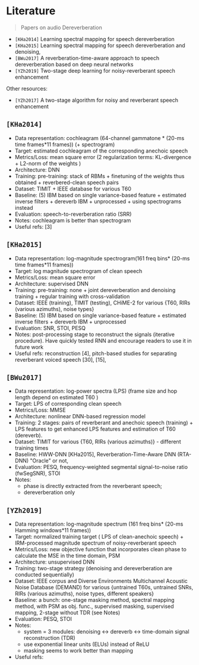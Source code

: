 # Literature
> Papers on audio Dereverberation

- `[KHa2014]` Learning spectral mapping for speech dereverberation
- `[KHa2015]` Learning spectral mapping for speech dereverberation and denoising,
- `[BWu2017]` A reverberation-time-aware approach to speech dereverberation based on deep neural networks
- `[YZh2019]` Two-stage deep learning for noisy-reverberant speech enhancement 

Other resources:
- `[YZh2017]` A two-stage algorithm for noisy and reverberant speech enhancement 

## `[KHa2014]`
- Data representation: cochleagram (64-channel gammatone * (20-ms time frames*11 frames)) (+ spectrogram) 
- Target: estimated cochleagram of the corresponding anechoic speech
- Metrics/Loss: mean square error (2 regularization terms: KL-divergence + L2-norm of the weights )
- Architecture: DNN
- Training: pre-training: stack of RBMs + finetuning of the weights thus obtained + reverbered-clean speech pairs 
- Dataset: TIMIT + IEEE database for various T60
- Baseline: (5) IBM based on single variance-based feature + estimated inverse filters + dereverb IBM + unprocessed + using spectrograms instead
- Evaluation: speech-to-reverberation ratio (SRR)
- Notes: cochleagram is better than spectrogram
- Useful refs: [3]

## `[KHa2015]`
- Data representation: log-magnitude spectrogram(161 freq bins* (20-ms time frames*11 frames)) 
- Target: log magnitude spectrogram of clean speech
- Metrics/Loss: mean square error
- Architecture: supervised DNN
- Training: pre-training: none + joint dereverberation and denoising training + regular training with cross-validation
- Dataset:  IEEE (training),  TIMIT (testing), CHiME-2 for various {T60, RIRs (various azimuths), noise types}
- Baseline: (5) IBM based on single variance-based feature + estimated inverse filters + dereverb IBM + unprocessed 
- Evaluation: SNR, STOI, PESQ 
- Notes: post-processing stage to reconstruct the signals (iterative procedure). Have quickly tested RNN and encourage readers to use it in future work
- Useful refs: reconstruction [4], pitch-based studies for separating reverberant voiced speech [30], [15],


## `[BWu2017]`
- Data representation: log-power spectra (LPS) (frame size and hop length depend on estimated T60 ) 
- Target: LPS of corresponding clean speech
- Metrics/Loss: MMSE
- Architecture: nonlinear DNN-based regression model
- Training: 2 stages: pairs of reverberant and anechoic speech (training) + LPS features to get enhanced LPS features and estimation of T60 (dereverb).
- Dataset: TIMIT for various {T60, RIRs (various azimuths)} - different training times
- Baseline: HWW-DNN [KHa2015], Reverberation-Time-Aware DNN (RTA-DNN) "Oracle" or not,
- Evaluation: PESQ, frequency-weighted segmental signal-to-noise ratio (fwSegSNR), STOI
- Notes: 
    - phase is directly extracted from the reverberant speech; 
    - dereverberation only



## `[YZh2019]`
- Data representation: log-magnitude spectrum (161 freq bins* (20-ms Hamming windows*11 frames)) 
- Target: normalized training target ( LPS of clean-anechoic speech) + IRM-processed magnitude spectrum of noisy-reverberant speech
- Metrics/Loss: new objective function that incorporates clean phase to calculate the MSE in the time domain, PSM
- Architecture: unsupervised DNN
- Training: two-stage strategy (denoising and dereverberation are conducted sequentially)
- Dataset: IEEE corpus and Diverse Environments Multichannel Acoustic Noise Database (DEMAND) for various  {untrained T60s, untrained SNRs, RIRs (various azimuths), noise types, different speakers}
- Baseline: a bunch: one-stage masking method, spectral mapping method, with PSM as obj. func., supervised masking, supervised mapping, 2-stage without TDR (see Notes)
- Evaluation: PESQ, STOI
- Notes: 
    - system = 3 modules: denoising <-> dereverb <-> time-domain signal reconstruction (TDR)
    - use exponential linear units (ELUs) instead of ReLU
    - masking seems to work better than mapping
- Useful refs:



